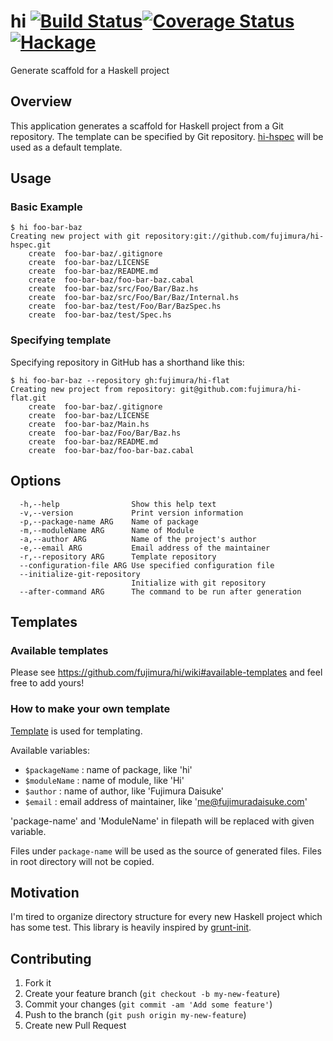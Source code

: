 hi [![Build Status](https://travis-ci.org/fujimura/hi.svg?branch=master)](https://travis-ci.org/fujimura/hi)[![Coverage Status](https://img.shields.io/coveralls/fujimura/hi.svg)](https://coveralls.io/r/fujimura/hi?branch=master)[![Hackage](https://img.shields.io/hackage/v/hi.svg)](http://hackage.haskell.org/package/hi)
===========

Generate scaffold for a Haskell project

## Overview

This application generates a scaffold for Haskell project from a Git repository.
The template can be specified by Git repository. [hi-hspec](https://github.com/fujimura/hi-hspec) will be used as a default template.

## Usage

### Basic Example

```
$ hi foo-bar-baz
Creating new project with git repository:git://github.com/fujimura/hi-hspec.git
    create  foo-bar-baz/.gitignore
    create  foo-bar-baz/LICENSE
    create  foo-bar-baz/README.md
    create  foo-bar-baz/foo-bar-baz.cabal
    create  foo-bar-baz/src/Foo/Bar/Baz.hs
    create  foo-bar-baz/src/Foo/Bar/Baz/Internal.hs
    create  foo-bar-baz/test/Foo/Bar/BazSpec.hs
    create  foo-bar-baz/test/Spec.hs
```

### Specifying template

Specifying repository in GitHub has a shorthand like this:

```
$ hi foo-bar-baz --repository gh:fujimura/hi-flat
Creating new project from repository: git@github.com:fujimura/hi-flat.git
    create  foo-bar-baz/.gitignore
    create  foo-bar-baz/LICENSE
    create  foo-bar-baz/Main.hs
    create  foo-bar-baz/Foo/Bar/Baz.hs
    create  foo-bar-baz/README.md
    create  foo-bar-baz/foo-bar-baz.cabal
```

## Options

```
  -h,--help                Show this help text
  -v,--version             Print version information
  -p,--package-name ARG    Name of package
  -m,--moduleName ARG      Name of Module
  -a,--author ARG          Name of the project's author
  -e,--email ARG           Email address of the maintainer
  -r,--repository ARG      Template repository
  --configuration-file ARG Use specified configuration file
  --initialize-git-repository
                           Initialize with git repository
  --after-command ARG      The command to be run after generation
```

## Templates

### Available templates

Please see https://github.com/fujimura/hi/wiki#available-templates and feel free to add yours!

### How to make your own template

[Template](http://hackage.haskell.org/package/template) is used for templating.

Available variables:

- `$packageName` : name of package, like 'hi'
- `$moduleName` : name of module, like 'Hi'
- `$author` : name of author, like 'Fujimura Daisuke'
- `$email` : email address of maintainer, like 'me@fujimuradaisuke.com'

'package-name' and 'ModuleName' in filepath will be replaced with given variable.

Files under `package-name` will be used as the source of generated files.
Files in root directory will not be copied.

## Motivation

I'm tired to organize directory structure for every new Haskell project which has some test.
This library is heavily inspired by [grunt-init](https://github.com/gruntjs/grunt-init).

## Contributing

1. Fork it
2. Create your feature branch (`git checkout -b my-new-feature`)
3. Commit your changes (`git commit -am 'Add some feature'`)
4. Push to the branch (`git push origin my-new-feature`)
5. Create new Pull Request
